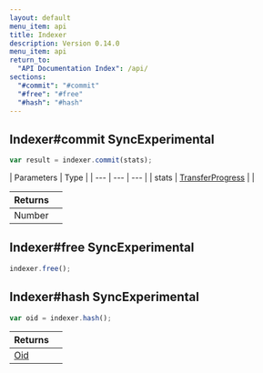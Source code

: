 ```yaml
---
layout: default
menu_item: api
title: Indexer
description: Version 0.14.0
menu_item: api
return_to:
  "API Documentation Index": /api/
sections:
  "#commit": "#commit"
  "#free": "#free"
  "#hash": "#hash"
---
```


## <a name="commit"></a><span>Indexer#</span>commit <span class="tags"><span class="sync">Sync</span><span class="experimental">Experimental</span></span>

```js
var result = indexer.commit(stats);
```

| Parameters | Type |
| --- | --- | --- |
| stats | [TransferProgress](/api/transfer_progress/) |  |

| Returns |  |
| --- | --- |
| Number |  |

## <a name="free"></a><span>Indexer#</span>free <span class="tags"><span class="sync">Sync</span><span class="experimental">Experimental</span></span>

```js
indexer.free();
```

## <a name="hash"></a><span>Indexer#</span>hash <span class="tags"><span class="sync">Sync</span><span class="experimental">Experimental</span></span>

```js
var oid = indexer.hash();
```

| Returns |  |
| --- | --- |
| [Oid](/api/oid/) |  |

